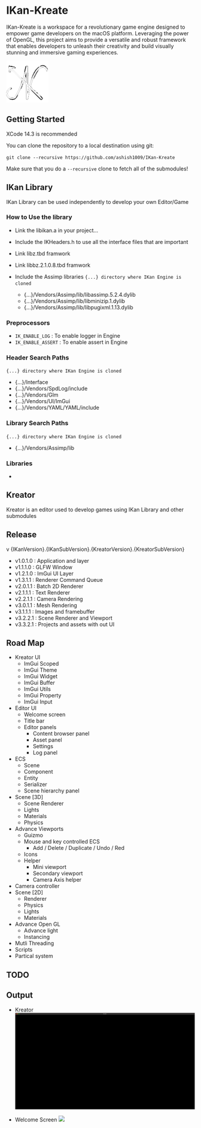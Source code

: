 # IKan-Kreate
IKan-Kreate is a workspace for a revolutionary game engine designed to empower game developers on the macOS platform. 
Leveraging the power of OpenGL, this project aims to provide a versatile and robust framework that enables developers 
to unleash their creativity and build visually stunning and immersive gaming experiences.

![](/Resources/Logo/IKan.png)

## Getting Started
XCode 14.3 is recommended

You can clone the repository to a local destination using git:

`git clone --recursive https://github.com/ashish1009/IKan-Kreate`

Make sure that you do a `--recursive` clone to fetch all of the submodules!

## IKan Library
IKan Library can be used independently to develop your own Editor/Game

### How to Use the library
  - Link the libikan.a in your project...
  - Include the IKHeaders.h to use all the interface files that are important

  - Link libz.tbd framwork
  - Link libbz.2.1.0.8.tbd framwork  

  - Include the Assimp libraries
`{...} directory where IKan Engine is cloned`
    - {...}/Vendors/Assimp/lib/libassimp.5.2.4.dylib
    - {...}/Vendors/Assimp/lib/libminizip.1.dylib
    - {...}/Vendors/Assimp/lib/libpugixml.1.13.dylib    

### Preprocessors
  - `IK_ENABLE_LOG` : To enable logger in Engine 
  - `IK_ENABLE_ASSERT` : To enable assert in Engine 

### Header Search Paths
`{...} directory where IKan Engine is cloned`
  - {...}/Interface
  - {...}/Vendors/SpdLog/include
  - {...}/Vendors/Glm
  - {...}/Vendors/UI/ImGui
  - {...}/Vendors/YAML/YAML/include
### Library Search Paths
`{...} directory where IKan Engine is cloned`
  - {...}/Vendors/Assimp/lib

### Libraries
  - 

## Kreator
Kreator is an editor used to develop games using IKan Library and other submodules

## Release
v {IKanVersion}.{IKanSubVersion}.{KreatorVersion}.{KreatorSubVersion}
- v1.0.1.0 : Application and layer
- v1.1.1.0 : GLFW Window
- v1.2.1.0 : ImGui UI Layer
- v1.3.1.1 : Renderer Command Queue
- v2.0.1.1 : Batch 2D Renderer
- v2.1.1.1 : Text Renderer
- v2.2.1.1 : Camera Rendering
- v3.0.1.1 : Mesh Rendering
- v3.1.1.1 : Images and framebuffer
- v3.2.2.1 : Scene Renderer and Viewport
- v3.3.2.1 : Projects and assets with out UI

## Road Map
- Kreator UI
  - ImGui Scoped
  - ImGui Theme
  - ImGui Widget
  - ImGui Buffer
  - ImGui Utils
  - ImGui Property
  - ImGui Input
- Editor UI
  - Welcome screen
  - Title bar
  - Editor panels
    - Content browser panel
    - Asset panel
    - Settings
    - Log panel
- ECS
  - Scene
  - Component
  - Entity
  - Serializer
  - Scene hierarchy panel
- Scene [3D]
    - Scene Renderer
    - Lights
    - Materials
    - Physics
- Advance Viewports
  - Guizmo
  - Mouse and key controlled ECS
    - Add / Delete / Duplicate / Undo / Red
  - Icons
  - Helper 
    - Mini viewport
    - Secondary viewport
    - Camera Axis helper
- Camera controller 
- Scene [2D]
  - Renderer
  - Physics 
  - Lights 
  - Materials
- Advance Open GL
  - Advance light
  - Instancing
- Mutli Threading
- Scripts
- Partical system

## TODO

## Output
- Kreator
![](/Kreator/Outputs/Kreator.png)

- Welcome Screen
![](/Kreator/Outputs/KreatoWelcomeScreen.png)
